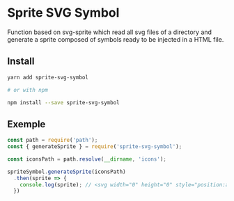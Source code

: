 # Sprite SVG Symbol

Function based on svg-sprite which read all svg files of a directory and generate a sprite composed of symbols ready to be injected in a HTML file.

## Install
```sh
yarn add sprite-svg-symbol

# or with npm

npm install --save sprite-svg-symbol
```

## Exemple
```javascript
const path = require('path');
const { generateSprite } = require('sprite-svg-symbol');

const iconsPath = path.resolve(__dirname, 'icons');

spriteSymbol.generateSprite(iconsPath)
  .then(sprite => {
    console.log(sprite); // <svg width="0" height="0" style="position:absolute"><symbol ...
  })
```
